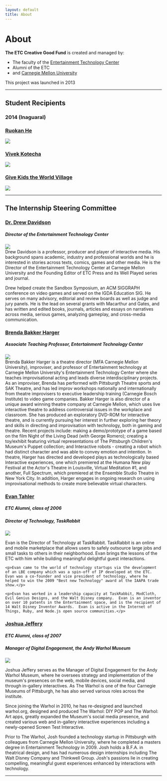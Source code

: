 ```yaml
---
layout: default
title: About
---
```


# About

**The ETC Creative Good Fund** is created and managed by:

- The faculty of the [Entertainment Technology Center](http://etc.cmu.edu)
- Alumni of the ETC
- and [Carnegie Mellon University](http://www.cmu.edu/ua/)

This project was launched in 2013

--- 

## Student Recipients

### 2014 (Inaguaral)

<div class="row">
  <div class="span4">
    <h3><a href="http://www.etc.cmu.edu/blog/author/rhe">Ruokan He</a></h3>
    <img src="/images/people/Ruokan-He.jpg" />
  </div>
  <div class="span4">
    <h3><a href="http://www.etc.cmu.edu/blog/author/vkotecha">Vivek Kotecha</a></h3>
    <img src="/images/people/Vivek-Kotecha.jpg" />
  </div>
  <div class="span4">
    <h3><a href="http://www.gktw.org">Give Kids the World Village</a></h3>
    <img src="/images/pillow_tree_2014.jpg" />
  </div>
</div>

---

## The Internship Steering Committee

### [Dr. Drew Davidson](http://www.etc.cmu.edu/blog/author/drewdavidson/)
##### Director of the Entertainment Technology Center
<div class="row">
  <div class="span3"><img src="/images/people/drew.jpg" /></div>
  <div class="span9">Drew Davidson is a professor, producer and player of interactive media. His background spans academic, industry and professional worlds and he is interested in stories across texts, comics, games and other media. He is the Director of the Entertainment Technology Center at Carnegie Mellon University and the Founding Editor of ETC Press and its Well Played series and journal. 

  Drew helped create the Sandbox Symposium, an ACM SIGGRAPH conference on video games and served on the IGDA Education SIG. He serves on many advisory, editorial and review boards as well as judge and jury panels. He is the lead on several grants with Macarthur and Gates, and has written and edited books, journals, articles and essays on narratives across media, serious games, analyzing gameplay, and cross-media communication. 
  </div>
</div>

### [Brenda Bakker Harger](http://www.etc.cmu.edu/blog/author/bharger/)
##### Associate Teaching Professor, Entertainment Technology Center
<div class="row">
  <div class="span3"><img src="/images/people/brenda.jpg" /></div>
  <div class="span9">Brenda Bakker Harger is a theatre director (MFA Carnegie Mellon University), improviser, and professor of Entertainment technology at Carnegie Mellon University's Entertainment Technology Center where she teaches improvisational acting and leads diverse interdisciplinary projects. As an improviser, Brenda has performed with Pittsburgh Theatre sports and SAK Theatre, and has led improv workshops nationally and internationally from theatre improvisers to executive leadership training (Carnegie Bosch Institute) to video game companies. Bakker Harger is also director of a unique award winning theatre company at Carnegie Mellon, which uses live interactive theatre to address controversial issues in the workplace and classroom. She has produced an exploratory DVD-ROM for interactive theatre, and is currently pursuing her interest in further exploring her theory and skills in directing and improvisation with technology, both in gaming and theatre. Recent projects include: making a demo/prototype of a game based on the film Night of the Living Dead (with George Romero); creating a toy/exhibit featuring virtual representations of The Pittsburgh Children's Museum's Puppet collection; and Interactive robots - creating a robot which had distinct character and was able to convey emotion and intention. In theatre, Harger has directed and developed plays as technologically based Interactive experiences, one which premiered at the Humana New play Festival at the Actor's Theatre in Louisville, Virtual Meditation #1, and another, Full Spectrum, which premiered at the Ensemble Studio Theatre in New York City. In addition, Harger engages in ongoing research on using improvisational methods to create more believable virtual characters.</div>
</div>

### [Evan Tahler](http://www.etc.cmu.edu/blog/author/etahler/)
##### ETC Alumni, class of 2006
##### Director of Technology, TaskRabbit
<div class="row">
  <div class="span3"><img src="/images/people/evan.jpg" /></div>
  <div class="span9">
    <p>Evan is the Director of Technology at TaskRabbit.  TaskRabbit is an online and mobile marketplace that allows users to safely outsource large jobs and small tasks to others in their neighborhood.  Evan brings the lessons of the ETC with him while building meaningful delightful guest interactions.</p>

    <p>Evan came to the world of technology startups via the development of an LBE company which was a spin-off of IP developed at the ETC.  Evan was a co-founder and vice president of technology, where he helped to win the 2009 "Best new Technology" award at the IAAPA trade show.</p>

    <p>Evan has worked in a leadership capacity at TaskRabbit, ModCloth, Evil Genius Designs, and the Walt Disney company.  Evan is an inventor on over 10 patents in the Entertainment space, and is the recipient of 14 Walt Disney Inventor Awards.  Evan is active in the Internet of Things, Ruby, and Node.js open source communities.</p>
  </div>
</div>

### [Joshua Jeffery](http://www.etc.cmu.edu/blog/author/joshuajeffery/)
##### ETC Alumni, class of 2007
##### Manager of Digital Engagement, the Andy Warhol Museum
<div class="row">
  <div class="span3"><img src="/images/people/josh.jpg" /></div>
  <div class="span9"><p>Joshua Jeffery serves as the Manager of Digital Engagement for the Andy Warhol Museum, where he oversees strategy and implementation of the museum's presences on the web, mobile devices, social media, and through in-gallery interactives. As The Warhol is one of the four Carnegie Museums of Pittsburgh, he has also served various roles across the institute.</p>

  <p>Since joining the Warhol in 2010, he has re-designed and launched warhol.org, designed and produced The Warhol: DIY POP and The Warhol: Art apps, greatly expanded the Museum's social media presence, and created various web and in-gallery interactive experiences including a newly-opened Screen Test Interactive.</p>

  <p>Prior to The Warhol, Josh founded a technology startup in Pittsburgh with colleagues from Carnegie Mellon University, where he completed a masters degree in Entertainment Technology in 2009. Josh holds a B.F.A. in theatrical design, and has had numerous design internships including The Walt Disney Company and Thinkwell Group. Josh's passions lie in creating compelling, meaningful guest experiences enhanced by interactions with technology.</p>
</div>
</div>

---